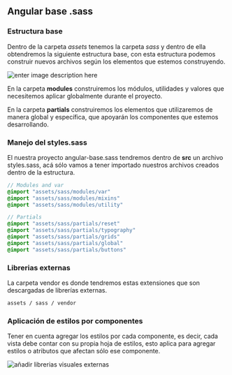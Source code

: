 ## Angular base .sass

### Estructura base

Dentro de la carpeta *assets* tenemos la carpeta *sass* y dentro de ella obtendremos la siguiente estructura base, con esta estructura podemos construir nuevos archivos según los elementos que estemos construyendo.

![enter image description here](https://drive.google.com/uc?export=download&id=1MrLIwGTAIRVppffYjzY6IKFSx4VvEhrx)

En la carpeta **modules** construiremos los módulos, utilidades y valores que necesitemos aplicar globalmente durante el proyecto.

En la carpeta **partials** construiremos los elementos que utilizaremos de manera global y específica, que apoyarán los componentes que estemos desarrollando.

### Manejo del styles.sass

El nuestra proyecto angular-base.sass tendremos dentro de **src** un archivo styles.sass, acá sólo vamos a tener importado nuestros archivos creados dentro de la estructura.

```sass
// Modules and var
@import "assets/sass/modules/var"
@import "assets/sass/modules/mixins"
@import "assets/sass/modules/utility"

// Partials
@import "assets/sass/partials/reset"
@import "assets/sass/partials/typography"
@import "assets/sass/partials/grids"
@import "assets/sass/partials/global"
@import "assets/sass/partials/buttons"
```

### Librerias externas

La carpeta vendor es donde tendremos estas extensiones que son descargadas de librerías externas.

```bash
assets / sass / vendor
```

### Aplicación de estilos por componentes

Tener en cuenta agregar los estilos por cada componente, es decir, cada vista debe contar con su propia hoja de estilos, esto aplica para agregar estilos o atributos que afectan sólo ese componente.

![añadir librerias visuales externas](https://drive.google.com/uc?export=download&id=1XddfzoHWBCmMDJyJf-veo3fLPQpLxFT8)